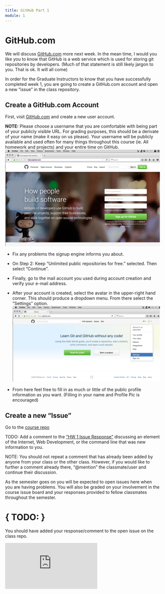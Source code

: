 ```yaml
---
title: GitHub Part 1
module: 1
---
```


# GitHub.com
We will discuss [GitHub.com](github.com) more next week. In the mean time, I would you like you to know that GitHub is a web service which is used for storing git repositories by developers. (Much of that statement is still likely jargon to you. That is ok. It will all come)

In order for the Graduate Instructors to know that you have successfully completed week 1, you are going to create a GitHub.com account and open a new “issue” in the class repository.

## Create a GitHub.com Account

First, visit [GitHub.com](https://github.com/) and create a new user account.

**NOTE:** Please choose a username that you are comfortable with being part of your publicly visible URL. For grading purposes, this should be a derivate of your name (make it easy on us please). Your username will be publicly available and used often for many things throughout this course (ie. All homework and projects) and your entire time on GitHub.
![GitHub.com signup page](../imgs/gh_signup.jpg)

- Fix any problems the signup engine informs you about.

- On Step 2: Keep “Unlimited public repositories for free.” selected. Then select “Continue”.

- Finally, go to the mail account you used during account creation and verify your e-mail address.

- After your account is created, select the avatar in the upper-right hand corner. This should produce a dropdown menu. From there select the “Settings” option.
![GitHub Profile Setup](../imgs/gh_setup1.jpg)

- From here feel free to fill in as much or little of the public profile information as you want. (Filling in your name and Profile Pic is encouraged)

## Create a new “Issue”
Go to the [course repo](https://github.com/Montana-Media-Arts/341-work)

TODO: Add a comment to the [“HW 1 Issue Response”](https://github.com/Montana-Media-Arts/341-work/issues/1) discussing an element of the Internet, Web Development, or the command line that was new information to you.

NOTE: You should not repeat a comment that has already been added by anyone from your class or the other class. However, if you would like to further a comment already there, “@mention” the classmate/user and continue their discussion.

As the semester goes on you will be expected to open issues here when you are having problems. You will also be graded on your involvement in the course issue board and your responses provided to fellow classmates throughout the semester.

# { TODO: }

You should have added your response/comment to the open issue on the class repo.

<div class="embed-responsive embed-responsive-16by9"><iframe class="embed-responsive-item" src="https://www.youtube.com/embed/9ntYOblbccA" frameborder="0" allowfullscreen></iframe></div>
